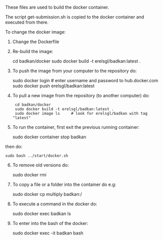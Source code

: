 These files are used to build the docker container.

The script get-submission.sh is copied to the docker container and executed from there.

To change the docker image:

1. Change the Dockerfile


2. Re-build the image:


    cd badkan/docker
    sudo docker build -t erelsgl/badkan:latest .

3. To push the image from your computer to the repository do:


    sudo docker login # enter username and password to hub.docker.com 
    sudo docker push erelsgl/badkan:latest

4. To pull a new image from the repository (to another computer) do:


        cd badkan/docker
        sudo docker build -t erelsgl/badkan:latest .
        sudo docker image ls     # look for erelsgl/badkan with tag "latest" 

5. To run the container, first exit the previous running container:
 

    sudo docker container stop badkan

then do:


    sudo bash ../start/docker.sh

6. To remove old versions do:


    sudo docker rmi 

7. To copy a file or a folder into the container do e.g:


    sudo docker cp multiply badkan:/

8. To execute a command in the docker do:


    sudo docker exec badkan ls


9. To enter into the bash of the docker:


    sudo docker exec -it badkan bash

